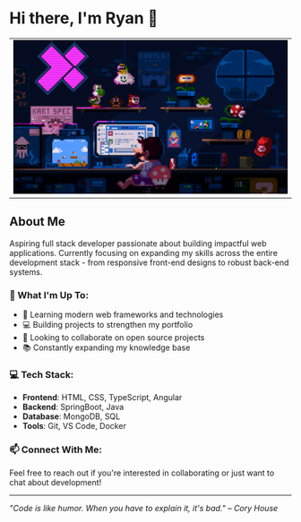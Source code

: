 # Hi there, I'm Ryan 👋

<table>
	<tr>
	  <td><img src="1.gif" style="width:100%; height:auto;"></td>
	</tr>
</table>

## About Me
Aspiring full stack developer passionate about building impactful web applications. Currently focusing on expanding my skills across the entire development stack - from responsive front-end designs to robust back-end systems.

### 🚀 What I'm Up To:
- 🌱 Learning modern web frameworks and technologies
- 💻 Building projects to strengthen my portfolio
- 🤝 Looking to collaborate on open source projects
- 📚 Constantly expanding my knowledge base

### 💻 Tech Stack:
- **Frontend**: HTML, CSS, TypeScript, Angular
- **Backend**: SpringBoot, Java
- **Database**: MongoDB, SQL
- **Tools**: Git, VS Code, Docker

### 📫 Connect With Me:
Feel free to reach out if you're interested in collaborating or just want to chat about development!

---

*"Code is like humor. When you have to explain it, it's bad." – Cory House*
<!--
**RSYR1906/RSYR1906** is a ✨ _special_ ✨ repository because its `README.md` (this file) appears on your GitHub profile.

